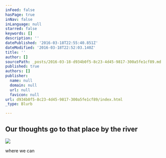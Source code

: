 ```yaml
---
inFeed: false
hasPage: true
inNav: false
inLanguage: null
starred: false
keywords: []
description: ''
datePublished: '2016-03-18T22:55:40.851Z'
dateModified: '2016-03-18T22:52:03.140Z'
title: ''
author: []
sourcePath: _posts/2016-03-18-d934b0f5-8c23-4d45-9817-300a5fe1cf89.md
published: true
authors: []
publisher:
  name: null
  domain: null
  url: null
  favicon: null
url: d934b0f5-8c23-4d45-9817-300a5fe1cf89/index.html
_type: Blurb

---
```

## Our thoughts go to that place by the river
![](https://the-grid-user-content.s3-us-west-2.amazonaws.com/eccd2343-2d11-4ddf-a4ad-413a2ce2073e.jpg)

where we can